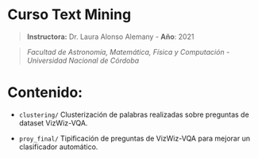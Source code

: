 # Curso Text Mining
> **Instructora:** Dr. Laura Alonso Alemany - **Año**: 2021

> <i>Facultad de Astronomía, Matemática, Física y Computación - Universidad Nacional de Córdoba</i>


# Contenido:
* `clustering/` Clusterización de palabras realizadas sobre preguntas de dataset VizWiz-VQA.

* `proy_final/` Tipificación de preguntas de VizWiz-VQA para mejorar un clasificador automático.